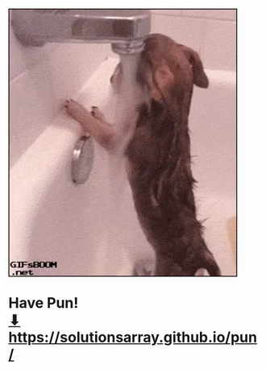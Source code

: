 # <p><img src="images/dog.webp" style="width: 90%;" alt="dog"></p> Have Pun! <br> <a href="https://solutionsarray.github.io/pun/" target="_blank">⬇</a> <br> <a href="https://solutionsarray.github.io/pun/" target="_blank">https://solutionsarray.github.io/pun/</a>


